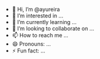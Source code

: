 - 👋 Hi, I’m @ayureira
- 👀 I’m interested in ...
- 🌱 I’m currently learning ...
- 💞️ I’m looking to collaborate on ...
- 📫 How to reach me ...
- 😄 Pronouns: ...
- ⚡ Fun fact: ...

<!---
ayureira/ayureira is a ✨ special ✨ repository because its `README.md` (this file) appears on your GitHub profile.
You can click the Preview link to take a look at your changes.
--->
